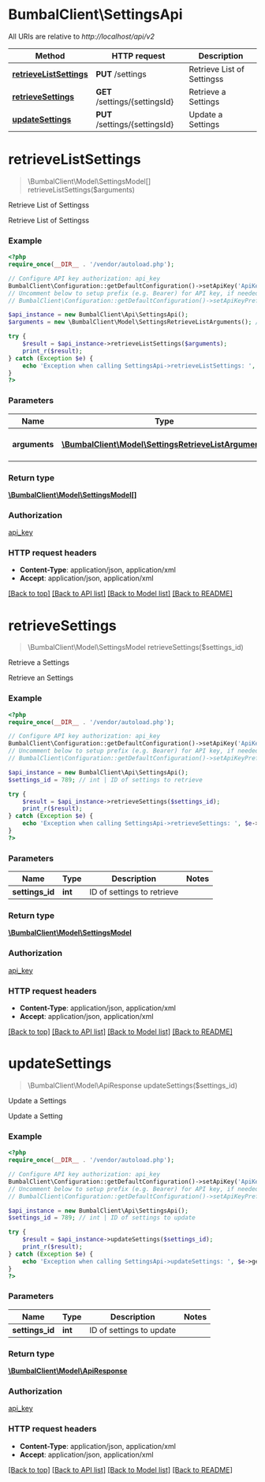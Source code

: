 # BumbalClient\SettingsApi

All URIs are relative to *http://localhost/api/v2*

Method | HTTP request | Description
------------- | ------------- | -------------
[**retrieveListSettings**](SettingsApi.md#retrieveListSettings) | **PUT** /settings | Retrieve List of Settingss
[**retrieveSettings**](SettingsApi.md#retrieveSettings) | **GET** /settings/{settingsId} | Retrieve a Settings
[**updateSettings**](SettingsApi.md#updateSettings) | **PUT** /settings/{settingsId} | Update a Settings


# **retrieveListSettings**
> \BumbalClient\Model\SettingsModel[] retrieveListSettings($arguments)

Retrieve List of Settingss

Retrieve List of Settingss

### Example
```php
<?php
require_once(__DIR__ . '/vendor/autoload.php');

// Configure API key authorization: api_key
BumbalClient\Configuration::getDefaultConfiguration()->setApiKey('ApiKey', 'YOUR_API_KEY');
// Uncomment below to setup prefix (e.g. Bearer) for API key, if needed
// BumbalClient\Configuration::getDefaultConfiguration()->setApiKeyPrefix('ApiKey', 'Bearer');

$api_instance = new BumbalClient\Api\SettingsApi();
$arguments = new \BumbalClient\Model\SettingsRetrieveListArguments(); // \BumbalClient\Model\SettingsRetrieveListArguments | Settings RetrieveList Arguments

try {
    $result = $api_instance->retrieveListSettings($arguments);
    print_r($result);
} catch (Exception $e) {
    echo 'Exception when calling SettingsApi->retrieveListSettings: ', $e->getMessage(), PHP_EOL;
}
?>
```

### Parameters

Name | Type | Description  | Notes
------------- | ------------- | ------------- | -------------
 **arguments** | [**\BumbalClient\Model\SettingsRetrieveListArguments**](../Model/\BumbalClient\Model\SettingsRetrieveListArguments.md)| Settings RetrieveList Arguments |

### Return type

[**\BumbalClient\Model\SettingsModel[]**](../Model/SettingsModel.md)

### Authorization

[api_key](../../README.md#api_key)

### HTTP request headers

 - **Content-Type**: application/json, application/xml
 - **Accept**: application/json, application/xml

[[Back to top]](#) [[Back to API list]](../../README.md#documentation-for-api-endpoints) [[Back to Model list]](../../README.md#documentation-for-models) [[Back to README]](../../README.md)

# **retrieveSettings**
> \BumbalClient\Model\SettingsModel retrieveSettings($settings_id)

Retrieve a Settings

Retrieve an Settings

### Example
```php
<?php
require_once(__DIR__ . '/vendor/autoload.php');

// Configure API key authorization: api_key
BumbalClient\Configuration::getDefaultConfiguration()->setApiKey('ApiKey', 'YOUR_API_KEY');
// Uncomment below to setup prefix (e.g. Bearer) for API key, if needed
// BumbalClient\Configuration::getDefaultConfiguration()->setApiKeyPrefix('ApiKey', 'Bearer');

$api_instance = new BumbalClient\Api\SettingsApi();
$settings_id = 789; // int | ID of settings to retrieve

try {
    $result = $api_instance->retrieveSettings($settings_id);
    print_r($result);
} catch (Exception $e) {
    echo 'Exception when calling SettingsApi->retrieveSettings: ', $e->getMessage(), PHP_EOL;
}
?>
```

### Parameters

Name | Type | Description  | Notes
------------- | ------------- | ------------- | -------------
 **settings_id** | **int**| ID of settings to retrieve |

### Return type

[**\BumbalClient\Model\SettingsModel**](../Model/SettingsModel.md)

### Authorization

[api_key](../../README.md#api_key)

### HTTP request headers

 - **Content-Type**: application/json, application/xml
 - **Accept**: application/json, application/xml

[[Back to top]](#) [[Back to API list]](../../README.md#documentation-for-api-endpoints) [[Back to Model list]](../../README.md#documentation-for-models) [[Back to README]](../../README.md)

# **updateSettings**
> \BumbalClient\Model\ApiResponse updateSettings($settings_id)

Update a Settings

Update a Setting

### Example
```php
<?php
require_once(__DIR__ . '/vendor/autoload.php');

// Configure API key authorization: api_key
BumbalClient\Configuration::getDefaultConfiguration()->setApiKey('ApiKey', 'YOUR_API_KEY');
// Uncomment below to setup prefix (e.g. Bearer) for API key, if needed
// BumbalClient\Configuration::getDefaultConfiguration()->setApiKeyPrefix('ApiKey', 'Bearer');

$api_instance = new BumbalClient\Api\SettingsApi();
$settings_id = 789; // int | ID of settings to update

try {
    $result = $api_instance->updateSettings($settings_id);
    print_r($result);
} catch (Exception $e) {
    echo 'Exception when calling SettingsApi->updateSettings: ', $e->getMessage(), PHP_EOL;
}
?>
```

### Parameters

Name | Type | Description  | Notes
------------- | ------------- | ------------- | -------------
 **settings_id** | **int**| ID of settings to update |

### Return type

[**\BumbalClient\Model\ApiResponse**](../Model/ApiResponse.md)

### Authorization

[api_key](../../README.md#api_key)

### HTTP request headers

 - **Content-Type**: application/json, application/xml
 - **Accept**: application/json, application/xml

[[Back to top]](#) [[Back to API list]](../../README.md#documentation-for-api-endpoints) [[Back to Model list]](../../README.md#documentation-for-models) [[Back to README]](../../README.md)

